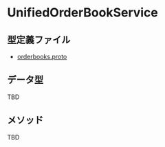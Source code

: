 # UnifiedOrderBookService

## 型定義ファイル

- [orderbooks.proto](../proto/orderbooks.proto)

## データ型

TBD

## メソッド

TBD